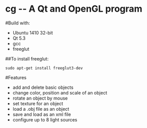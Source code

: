 cg -- A Qt and OpenGL program
==

#Build with:
* Ubuntu 1410 32-bit
* Qt 5.3
* gcc 
* freeglut


##To install freeglut:
```
sudo apt-get install freeglut3-dev
```

#Features
* add and delete basic objects
* change color, position and scale of an object
* rotate an object by mouse 
* set texture for an object
* load a .obj file as an object
* save and load as an xml file
* configure up to 8 light sources

